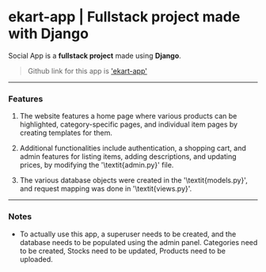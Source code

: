 # **ekart-app | Fullstack project made with Django**

Social App is a **fullstack project** made using **Django**.
> Github link for this app is ['ekart-app'](https://github.com/soumyadip-cy/ekart_project)

---

### Features

1. The website features a home page where various products can be highlighted, category-specific pages, and individual item pages by creating templates for them.

2. Additional functionalities include authentication, a shopping cart, and admin features for listing items, adding descriptions, and updating prices, by modifying the '\textit{admin.py}' file.

3. The various database objects were created in the '\textit{models.py}', and request mapping was done in '\textit{views.py}'.

---

### Notes

- To actually use this app, a superuser needs to be created, and the database needs to be populated using the admin panel. Categories need to be created, Stocks need to be updated, Products need to be uploaded.